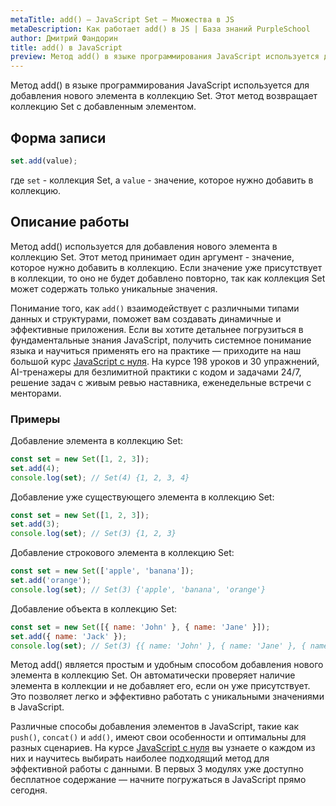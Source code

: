 ```yaml
---
metaTitle: add() – JavaScript Set – Множества в JS
metaDescription: Как работает add() в JS | База знаний PurpleSchool
author: Дмитрий Фандорин
title: add() в JavaScript
preview: Метод add() в языке программирования JavaScript используется для добавления нового элемента в коллекцию Set...
---
```


Метод add() в языке программирования JavaScript используется для добавления нового элемента в коллекцию Set. Этот метод возвращает коллекцию Set с добавленным элементом.

## Форма записи

```javascript
set.add(value);
```

где `set` - коллекция Set, а `value` - значение, которое нужно добавить в коллекцию.

## Описание работы

Метод add() используется для добавления нового элемента в коллекцию Set. Этот метод принимает один аргумент - значение, которое нужно добавить в коллекцию. Если значение уже присутствует в коллекции, то оно не будет добавлено повторно, так как коллекция Set может содержать только уникальные значения.

Понимание того, как `add()` взаимодействует с различными типами данных и структурами, поможет вам создавать динамичные и эффективные приложения. Если вы хотите детальнее погрузиться в фундаментальные знания JavaScript, получить системное понимание языка и научиться применять его на практике — приходите на наш большой курс [JavaScript с нуля](https://purpleschool.ru/course/javascript-basics?utm_source=knowledgebase&utm_medium=text&utm_campaign=add-v-javascript). На курсе 198 уроков и 30 упражнений, AI-тренажеры для безлимитной практики с кодом и задачами 24/7, решение задач с живым ревью наставника, еженедельные встречи с менторами.

### Примеры

Добавление элемента в коллекцию Set:

```javascript
const set = new Set([1, 2, 3]);
set.add(4);
console.log(set); // Set(4) {1, 2, 3, 4}
```

Добавление уже существующего элемента в коллекцию Set:

```javascript
const set = new Set([1, 2, 3]);
set.add(3);
console.log(set); // Set(3) {1, 2, 3}
```

Добавление строкового элемента в коллекцию Set:

```javascript
const set = new Set(['apple', 'banana']);
set.add('orange');
console.log(set); // Set(3) {'apple', 'banana', 'orange'}
```

Добавление объекта в коллекцию Set:

```javascript
const set = new Set([{ name: 'John' }, { name: 'Jane' }]);
set.add({ name: 'Jack' });
console.log(set); // Set(3) {{ name: 'John' }, { name: 'Jane' }, { name: 'Jack' }}
```

Метод add() является простым и удобным способом добавления нового элемента в коллекцию Set. Он автоматически проверяет наличие элемента в коллекции и не добавляет его, если он уже присутствует. Это позволяет легко и эффективно работать с уникальными значениями в JavaScript.

Различные способы добавления элементов в JavaScript, такие как `push()`, `concat()` и `add()`, имеют свои особенности и оптимальны для разных сценариев.  На курсе [JavaScript с нуля](https://purpleschool.ru/course/javascript-basics?utm_source=knowledgebase&utm_medium=text&utm_campaign=add-v-javascript) вы узнаете о каждом из них и научитесь выбирать наиболее подходящий метод для эффективной работы с данными. В первых 3 модулях уже доступно бесплатное содержание — начните погружаться в JavaScript прямо сегодня.
